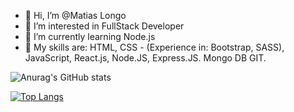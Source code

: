 - 👋 Hi, I’m @Matias Longo
- 👀 I’m interested in FullStack Developer
- 🌱 I’m currently learning Node.js
- 🔧 My skills are: HTML, CSS - (Experience in: Bootstrap, SASS), JavaScript, React.js, Node.JS, Express.JS. Mongo DB GIT. 
<!---
MatL98/MatL98 is a ✨ special ✨ repository because its `README.md` (this file) appears on your GitHub profile.
You can click the Preview link to take a look at your changes.
--->
![Anurag's GitHub stats](https://github-readme-stats.vercel.app/api?username=MatL98&show_icons=true&theme=tokyonight)


[![Top Langs](https://github-readme-stats.vercel.app/api/top-langs/?username=MatL98&layout=compact)](https://github.com/anuraghazra/github-readme-stats)

